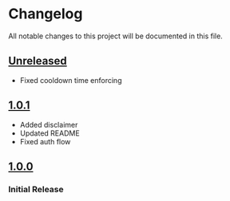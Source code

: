 # Changelog

All notable changes to this project will be documented in this file.

## [Unreleased]

- Fixed cooldown time enforcing

## [1.0.1]

- Added disclaimer
- Updated README
- Fixed auth flow

## [1.0.0]

### Initial Release

[Unreleased]: https://github.com/joeyagreco/pythontextnow/compare/v1.0.1...HEAD

[1.0.1]: https://github.com/joeyagreco/pythontextnow/releases/tag/v1.0.1

[1.0.0]: https://github.com/joeyagreco/pythontextnow/releases/tag/v1.0.0